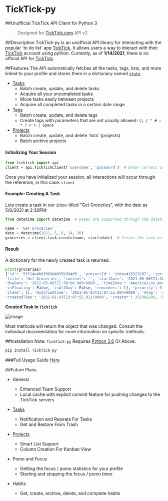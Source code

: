 # TickTick-py
##Unofficial TickTick API Client for Python 3
> Designed for [TickTick.com](<https://www.ticktick.com/>) API v2

##Description
TickTick-py is an unofficial API library for interacting with the popular
'to do list' app [TickTick](<https://www.ticktick.com/>). It allows
users a way to interact with their [TickTick](<https://www.ticktick.com/>) account using python. Currently,
as of **1/14/2021**, there is no official API for [TickTick](<https://www.ticktick.com/>).


##Features
The API automatically fetches all the tasks, tags, lists, and more linked to your profile and stores them in a dictionary named [`state`](usage/api/#state).

 - [Tasks](usage/tasks.md)
    - Batch create, update, and delete tasks
    - Acquire all your uncompleted tasks
    - Move tasks easily between projects
    - Acquire all completed tasks in a certain date range
 - [Tags](usage/tags.md)
    - Batch create, update, and delete tags
    - Create tags with parameters that are not usually allowed: `\\ / " # : * ? < > | Space`
 - [Projects](usage/projects.md)
    - Batch create, update, and delete 'lists' (projects)
    - Batch archive projects
    
#### Initializing Your Session

``` python
from ticktick import api
client = api.TickTickClient('username', 'password')  # Enter correct username and password
```

Once you have initialized your session, all interactions will occur through the reference, in this case: ```client```

#### Example: Creating A Task

Lets create a task in our ```inbox``` titled "Get Groceries", with the date as 5/6/2021 at 2:30PM:

``` python
from datetime import datetime  # Dates are supported through the datetime module

name = 'Get Groceries'
date = datetime(2021, 5, 6, 14, 30)
groceries = client.task.create(name, start=date)  # Create the task with the parameters.
```

#### Result
A dictionary for the newly created task is returned.

```python
print(groceries)
{'id': '5ff24e4b8f08904035b304d9', 'projectId': 'inbox416323287', 'sortOrder': -1099511627776, 
'title': 'Get Groceries', 'content': '', 'startDate': '2021-05-06T21:30:00.000+0000', 
'dueDate': '2021-05-06T21:30:00.000+0000', 'timeZone': 'America/Los_Angeles', 
'isFloating': False, 'isAllDay': False, 'reminders': [], 'priority': 0, 'status': 0, 
'items': [], 'modifiedTime': '2021-01-03T23:07:55.004+0000', 'etag': 'ol2zesef', 'deleted': 0, 
'createdTime': '2021-01-03T23:07:55.011+0000', 'creator': 359368200, 'kind': 'TEXT'}
```

**Created Task In `TickTick`**

![image](https://user-images.githubusercontent.com/56806733/104566369-5f13f980-5602-11eb-904e-c6ac3e4984fb.png)

Most methods will return the object that was changed. Consult the individual documentation for more information on specific methods.

##Installation
Note: `TickTick-py` Requires [Python 3.6](https://www.python.org/downloads/) Or Above.

```python
pip install TickTick-py
```

###Full Usage Guide [Here](usage/api.md)

##Future Plans
 - General
    - Enhanced Team Support
    - Local cache with explicit commit feature for pushing changes to the TickTick servers
 
 - [Tasks](usage/tasks.md)
     - Notification and Repeats For Tasks
     - Get and Restore From Trash
 
 - [Projects](usage/projects.md)
    - Smart List Support
    - Column Creation For Kanban View
    
 - Pomo and Focus
    - Getting the focus / pomo statistics for your profile
    - Starting and stopping the focus / pomo timer
    
 - Habits
    - Get, create, archive, delete, and complete habits
